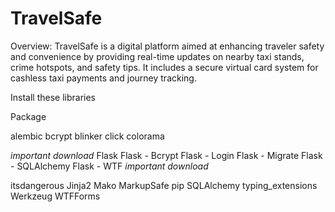 # TravelSafe
Overview: TravelSafe is a digital platform aimed at enhancing traveler safety and convenience by providing real-time updates on nearby taxi stands, crime hotspots, and safety tips. It includes a secure virtual card system for cashless taxi payments and journey tracking.

Install these libraries 

Package                     

alembic
bcrypt
blinker
click
colorama

*important download*
Flask
Flask - Bcrypt
Flask - Login
Flask - Migrate
Flask - SQLAlchemy
Flask - WTF
*important download*

itsdangerous
Jinja2
Mako
MarkupSafe
pip
SQLAlchemy
typing_extensions
Werkzeug
WTFForms